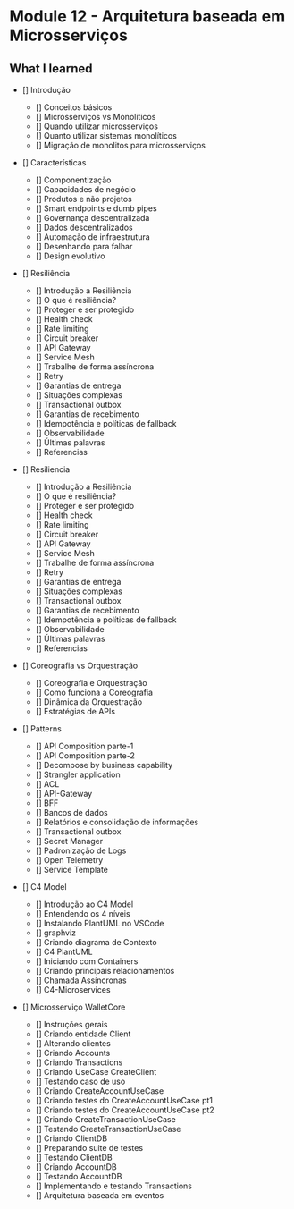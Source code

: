 # Module 12 - Arquitetura baseada em Microsserviços

## What I learned

- [] Introdução
    - [] Conceitos básicos
    - [] Microsserviços vs Monoliticos
    - [] Quando utilizar microsserviços
    - [] Quanto utilizar sistemas monolíticos
    - [] Migração de monolitos para microsserviços

- [] Características
    - [] Componentização
    - [] Capacidades de negócio
    - [] Produtos e não projetos
    - [] Smart endpoints e dumb pipes
    - [] Governança descentralizada
    - [] Dados descentralizados
    - [] Automação de infraestrutura
    - [] Desenhando para falhar
    - [] Design evolutivo

- [] Resiliência
    - [] Introdução a Resiliência
    - [] O que é resiliência?
    - [] Proteger e ser protegido
    - [] Health check
    - [] Rate limiting
    - [] Circuit breaker
    - [] API Gateway
    - [] Service Mesh
    - [] Trabalhe de forma assíncrona
    - [] Retry
    - [] Garantias de entrega
    - [] Situações complexas
    - [] Transactional outbox
    - [] Garantias de recebimento
    - [] Idempotência e políticas de fallback
    - [] Observabilidade
    - [] Últimas palavras
    - [] Referencias

- [] Resiliencia
    - [] Introdução a Resiliência
    - [] O que é resiliência?
    - [] Proteger e ser protegido
    - [] Health check
    - [] Rate limiting
    - [] Circuit breaker
    - [] API Gateway
    - [] Service Mesh
    - [] Trabalhe de forma assíncrona
    - [] Retry
    - [] Garantias de entrega
    - [] Situações complexas
    - [] Transactional outbox
    - [] Garantias de recebimento
    - [] Idempotência e políticas de fallback
    - [] Observabilidade
    - [] Últimas palavras
    - [] Referencias

- [] Coreografia vs Orquestração
    - [] Coreografia e Orquestração
    - [] Como funciona a Coreografia
    - [] Dinâmica da Orquestração
    - [] Estratégias de APIs

- [] Patterns
    - [] API Composition parte-1
    - [] API Composition parte-2
    - [] Decompose by business capability
    - [] Strangler application
    - [] ACL
    - [] API-Gateway
    - [] BFF
    - [] Bancos de dados
    - [] Relatórios e consolidação de informações
    - [] Transactional outbox
    - [] Secret Manager
    - [] Padronização de Logs
    - [] Open Telemetry
    - [] Service Template

- [] C4 Model
    - [] Introdução ao C4 Model
    - [] Entendendo os 4 níveis
    - [] Instalando PlantUML no VSCode
    - [] graphviz
    - [] Criando diagrama de Contexto
    - [] C4 PlantUML
    - [] Iniciando com Containers
    - [] Criando principais relacionamentos
    - [] Chamada Assíncronas
    - [] C4-Microservices

- [] Microsserviço WalletCore
    - [] Instruções gerais
    - [] Criando entidade Client
    - [] Alterando clientes
    - [] Criando Accounts
    - [] Criando Transactions
    - [] Criando UseCase CreateClient
    - [] Testando caso de uso
    - [] Criando CreateAccountUseCase
    - [] Criando testes do CreateAccountUseCase pt1
    - [] Criando testes do CreateAccountUseCase pt2
    - [] Criando CreateTransactionUseCase
    - [] Testando CreateTransactionUseCase
    - [] Criando ClientDB
    - [] Preparando suite de testes
    - [] Testando ClientDB
    - [] Criando AccountDB
    - [] Testando AccountDB
    - [] Implementando e testando Transactions
    - [] Arquitetura baseada em eventos
    